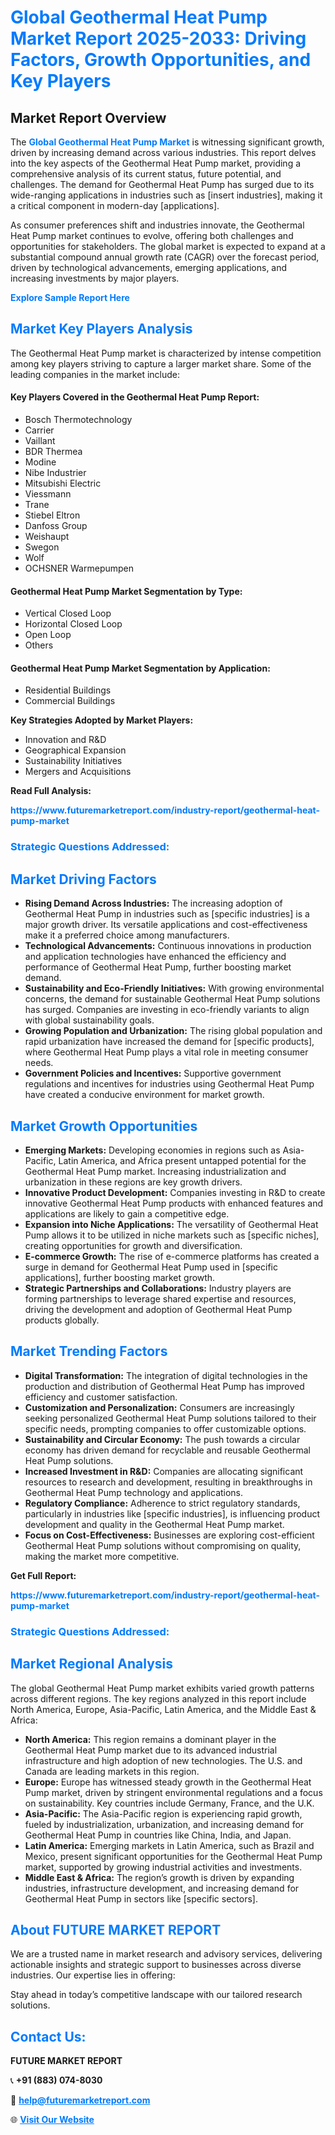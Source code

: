 <h1 style="color: #007BFF;">Global Geothermal Heat Pump Market Report 2025-2033: Driving Factors, Growth Opportunities, and Key Players</h1>

<section id="overview">
<h2>Market Report Overview</h2>
<p>The <a href="https://www.futuremarketreport.com/industry-report/geothermal-heat-pump-market" style="color: #007BFF; text-decoration: none;"><strong>Global Geothermal Heat Pump Market</strong></a> is witnessing significant growth, driven by increasing demand across various industries. This report delves into the key aspects of the Geothermal Heat Pump market, providing a comprehensive analysis of its current status, future potential, and challenges. The demand for Geothermal Heat Pump has surged due to its wide-ranging applications in industries such as [insert industries], making it a critical component in modern-day [applications].</p>
<p>As consumer preferences shift and industries innovate, the Geothermal Heat Pump market continues to evolve, offering both challenges and opportunities for stakeholders. The global market is expected to expand at a substantial compound annual growth rate (CAGR) over the forecast period, driven by technological advancements, emerging applications, and increasing investments by major players.</p>
</section>

<section id="overview">
<p><a href="https://www.futuremarketreport.com/request-sample/reportId=28185" style="color: #007BFF; text-decoration: none;"><strong>Explore Sample Report Here</strong></a></p>
</section>

<section id="key-players">
<h2 style="color: #007BFF;">Market Key Players Analysis</h2>
<p>The Geothermal Heat Pump market is characterized by intense competition among key players striving to capture a larger market share. Some of the leading companies in the market include:</p>
<h4>Key Players Covered in the Geothermal Heat Pump Report:</h4>
<ul><li>Bosch Thermotechnology</li><li>Carrier</li><li>Vaillant</li><li>BDR Thermea</li><li>Modine</li><li>Nibe Industrier</li><li>Mitsubishi Electric</li><li>Viessmann</li><li>Trane</li><li>Stiebel Eltron</li><li>Danfoss Group</li><li>Weishaupt</li><li>Swegon</li><li>Wolf</li><li>OCHSNER Warmepumpen</li></ul>
<h4>Geothermal Heat Pump Market Segmentation by Type:</h4>
<ul><li>Vertical Closed Loop</li><li>Horizontal Closed Loop</li><li>Open Loop</li><li>Others</li></ul>

<h4>Geothermal Heat Pump Market Segmentation by Application:</h4>
<ul><li>Residential Buildings</li><li>Commercial Buildings</li></ul>
<p><strong>Key Strategies Adopted by Market Players:</strong></p>
<ul>
<li>Innovation and R&D</li>
<li>Geographical Expansion</li>
<li>Sustainability Initiatives</li>
<li>Mergers and Acquisitions</li>
</ul>
</section>

<section>
<p><strong>Read Full Analysis: </strong></p><a href="https://www.futuremarketreport.com/industry-report/geothermal-heat-pump-market" style="color: #007BFF; text-decoration: none;"><strong>https://www.futuremarketreport.com/industry-report/geothermal-heat-pump-market</strong></a>
<h3 style="color: #007BFF;">Strategic Questions Addressed:</h3>
</section>

<section id="driving-factors">
<h2 style="color: #007BFF;">Market Driving Factors</h2>
<ul>
<li><strong>Rising Demand Across Industries:</strong> The increasing adoption of Geothermal Heat Pump in industries such as [specific industries] is a major growth driver. Its versatile applications and cost-effectiveness make it a preferred choice among manufacturers.</li>
<li><strong>Technological Advancements:</strong> Continuous innovations in production and application technologies have enhanced the efficiency and performance of Geothermal Heat Pump, further boosting market demand.</li>
<li><strong>Sustainability and Eco-Friendly Initiatives:</strong> With growing environmental concerns, the demand for sustainable Geothermal Heat Pump solutions has surged. Companies are investing in eco-friendly variants to align with global sustainability goals.</li>
<li><strong>Growing Population and Urbanization:</strong> The rising global population and rapid urbanization have increased the demand for [specific products], where Geothermal Heat Pump plays a vital role in meeting consumer needs.</li>
<li><strong>Government Policies and Incentives:</strong> Supportive government regulations and incentives for industries using Geothermal Heat Pump have created a conducive environment for market growth.</li>
</ul>
</section>

<section id="growth-opportunities">
<h2 style="color: #007BFF;">Market Growth Opportunities</h2>
<ul>
<li><strong>Emerging Markets:</strong> Developing economies in regions such as Asia-Pacific, Latin America, and Africa present untapped potential for the Geothermal Heat Pump market. Increasing industrialization and urbanization in these regions are key growth drivers.</li>
<li><strong>Innovative Product Development:</strong> Companies investing in R&D to create innovative Geothermal Heat Pump products with enhanced features and applications are likely to gain a competitive edge.</li>
<li><strong>Expansion into Niche Applications:</strong> The versatility of Geothermal Heat Pump allows it to be utilized in niche markets such as [specific niches], creating opportunities for growth and diversification.</li>
<li><strong>E-commerce Growth:</strong> The rise of e-commerce platforms has created a surge in demand for Geothermal Heat Pump used in [specific applications], further boosting market growth.</li>
<li><strong>Strategic Partnerships and Collaborations:</strong> Industry players are forming partnerships to leverage shared expertise and resources, driving the development and adoption of Geothermal Heat Pump products globally.</li>
</ul>
</section>

<section id="trending-factors">
<h2 style="color: #007BFF;">Market Trending Factors</h2>
<ul>
<li><strong>Digital Transformation:</strong> The integration of digital technologies in the production and distribution of Geothermal Heat Pump has improved efficiency and customer satisfaction.</li>
<li><strong>Customization and Personalization:</strong> Consumers are increasingly seeking personalized Geothermal Heat Pump solutions tailored to their specific needs, prompting companies to offer customizable options.</li>
<li><strong>Sustainability and Circular Economy:</strong> The push towards a circular economy has driven demand for recyclable and reusable Geothermal Heat Pump solutions.</li>
<li><strong>Increased Investment in R&D:</strong> Companies are allocating significant resources to research and development, resulting in breakthroughs in Geothermal Heat Pump technology and applications.</li>
<li><strong>Regulatory Compliance:</strong> Adherence to strict regulatory standards, particularly in industries like [specific industries], is influencing product development and quality in the Geothermal Heat Pump market.</li>
<li><strong>Focus on Cost-Effectiveness:</strong> Businesses are exploring cost-efficient Geothermal Heat Pump solutions without compromising on quality, making the market more competitive.</li>
</ul>
</section>

<section>
<p><strong>Get Full Report: </strong></p><a href="https://www.futuremarketreport.com/industry-report/geothermal-heat-pump-market" style="color: #007BFF; text-decoration: none;"><strong>https://www.futuremarketreport.com/industry-report/geothermal-heat-pump-market</strong></a>
<h3 style="color: #007BFF;">Strategic Questions Addressed:</h3>
</section>


<section id="regional-analysis">
<h2 style="color: #007BFF;">Market Regional Analysis</h2>
<p>The global Geothermal Heat Pump market exhibits varied growth patterns across different regions. The key regions analyzed in this report include North America, Europe, Asia-Pacific, Latin America, and the Middle East & Africa:</p>
<ul>
<li><strong>North America:</strong> This region remains a dominant player in the Geothermal Heat Pump market due to its advanced industrial infrastructure and high adoption of new technologies. The U.S. and Canada are leading markets in this region.</li>
<li><strong>Europe:</strong> Europe has witnessed steady growth in the Geothermal Heat Pump market, driven by stringent environmental regulations and a focus on sustainability. Key countries include Germany, France, and the U.K.</li>
<li><strong>Asia-Pacific:</strong> The Asia-Pacific region is experiencing rapid growth, fueled by industrialization, urbanization, and increasing demand for Geothermal Heat Pump in countries like China, India, and Japan.</li>
<li><strong>Latin America:</strong> Emerging markets in Latin America, such as Brazil and Mexico, present significant opportunities for the Geothermal Heat Pump market, supported by growing industrial activities and investments.</li>
<li><strong>Middle East & Africa:</strong> The region’s growth is driven by expanding industries, infrastructure development, and increasing demand for Geothermal Heat Pump in sectors like [specific sectors].</li>
</ul>
</section>

<footer>
<h2 style="color: #007BFF;">About FUTURE MARKET REPORT</h2>
<p>We are a trusted name in market research and advisory services, delivering actionable insights and strategic support to businesses across diverse industries. Our expertise lies in offering:</p>

<p>Stay ahead in today’s competitive landscape with our tailored research solutions.</p>

<h2 style="color: #007BFF;">Contact Us:</h2>
<p><strong>FUTURE MARKET REPORT</strong></p>
<p>📞 <strong>+91 (883) 074-8030</strong></p>
<p>📧 <strong><a href="mailto:help@futuremarketreport.com" style="color: #007BFF;">help@futuremarketreport.com</a></strong></p>
<p>🌐 <strong><a href="https://www.futuremarketreport.com/" style="color: #007BFF;">Visit Our Website</a></strong></p>
</footer>